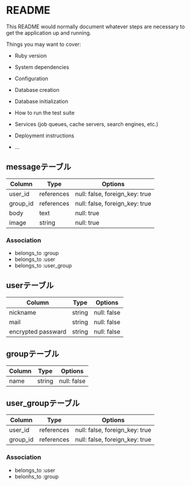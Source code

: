 # README

This README would normally document whatever steps are necessary to get the
application up and running.

Things you may want to cover:

* Ruby version

* System dependencies

* Configuration

* Database creation

* Database initialization

* How to run the test suite

* Services (job queues, cache servers, search engines, etc.)

* Deployment instructions

* ...

## messageテーブル

|Column|Type|Options|
|------|----|-------|
|user_id|references|null: false, foreign_key: true|
|group_id|references|null: false, foreign_key: true|
|body    |text   |null: true|
|image   |string |null: true|

### Association
- belongs_to :group
- belongs_to :user
- belongs_to :user_group


## userテーブル

|Column|Type|Options|
|------|----|-------|
|nickname|string|null: false|add_index|
|mail|string|null: false|
|encrypted passward|string|null: false|



## groupテーブル

|Column|Type|Options|
|------|----|-------|
|name|string|null: false|




## user_groupテーブル
|Column|Type|Options|
|------|----|-------|
|user_id|references|null: false, foreign_key: true|
|group_id|references|null: false, foreign_key: true|

### Association
- belongs_to :user
- belonhs_to :group


